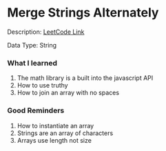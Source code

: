 <h1>Merge Strings Alternately</h1>

<p>Description: <a href="https://leetcode.com/problems/merge-strings-alternately/description/"> LeetCode Link</a></p>

<p style=‘color:blue’>Data Type: String</p>

<h3>What I learned</h3>	
    <ol>
		<li>The math library is a built into the javascript API</li>
		<li>How to use truthy</li>
		<li>How to join an array with no spaces</li>	
    </ol>
        
<h3>Good Reminders</h3>	
    <ol>
		<li>How to instantiate an array</li>
		<li>Strings are an array of characters</li>
		<li>Arrays use length not size</li>
	</ol>
